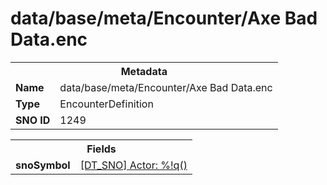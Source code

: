 <h1>data/base/meta/Encounter/Axe Bad Data.enc</h1><table><tr><th colspan="100%">Metadata</th></tr><tr><td><b>Name</b></td><td>data/base/meta/Encounter/Axe Bad Data.enc</td></tr><tr><td><b>Type</b></td><td>EncounterDefinition</td></tr><tr><td><b>SNO ID</b></td><td>1249</td></tr></table>

<table><tr><th colspan="100%">Fields</th></tr><tr><td><b>snoSymbol</b></td><td><a href="#UKNOWN">[DT_SNO] Actor: %!q(<nil>)</a></td></tr></table>

